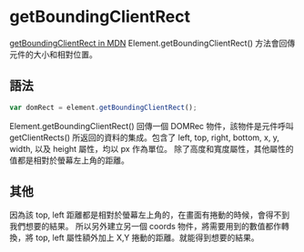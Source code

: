 # getBoundingClientRect
[getBoundingClientRect in MDN](https://developer.mozilla.org/en-US/docs/Web/API/Element/getBoundingClientRect)
Element.getBoundingClientRect() 方法會回傳元件的大小和相對位置。

## 語法
```javascript
var domRect = element.getBoundingClientRect();
```
Element.getBoundingClientRect() 回傳一個 DOMRec 物件，該物件是元件呼叫 getClientRects() 所返回的資料的集成。包含了 left, top, right, bottom, x, y, width, 以及 height 屬性，均以 px 作為單位。 除了高度和寬度屬性，其他屬性的值都是相對於螢幕左上角的距離。

## 其他
因為該 top, left 距離都是相對於螢幕左上角的，在畫面有捲動的時候，會得不到我們想要的結果。
所以另外建立另一個 coords 物件，將需要用到的數值都作轉換，將 top, left 屬性額外加上 X,Y 捲動的距離。就能得到想要的結果。

